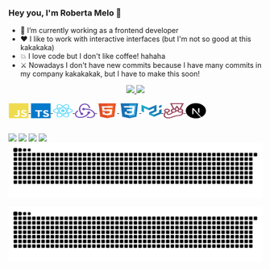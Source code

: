 ### Hey you, I'm Roberta Melo 👋

- 🔭 I’m currently working as a frontend developer
- ❤  I like to work with interactive interfaces (but I'm not so good at this kakakaka)
- 💥 I love code but I don't like coffee! hahaha
- ⚔ Nowadays I don't have new commits because I have many commits in my company kakakakak, but I have to make this soon!

<div align="center">
  <a href="https://github.com/RobertaMelo">
  <img height="180em" src="https://github-readme-stats.vercel.app/api?username=RobertaMelo&show_icons=true&theme=dracula&include_all_commits=true&count_private=true"/>
  <img height="180em" src="https://github-readme-stats.vercel.app/api/top-langs/?username=RobertaMelo&layout=compact&langs_count=7&theme=dracula"/>
</div>
<div style="display: inline_block"><br>
  <img align="center" alt="Roberta-Js" height="30" width="40" src="https://raw.githubusercontent.com/devicons/devicon/master/icons/javascript/javascript-plain.svg">
  <img align="center" alt="Roberta-Ts" height="30" width="40" src="https://raw.githubusercontent.com/devicons/devicon/master/icons/typescript/typescript-plain.svg">
  <img align="center" alt="Roberta-React" height="30" width="40" src="https://raw.githubusercontent.com/devicons/devicon/master/icons/react/react-original.svg">
   <img align="center" alt="Roberta-Redux" height="30" width="40" src="https://raw.githubusercontent.com/devicons/devicon/master/icons/redux/redux-original.svg">
  <img align="center" alt="Roberta-HTML" height="30" width="40" src="https://raw.githubusercontent.com/devicons/devicon/master/icons/html5/html5-original.svg">
  <img align="center" alt="Roberta-CSS" height="30" width="40" src="https://raw.githubusercontent.com/devicons/devicon/master/icons/css3/css3-original.svg">
  <img align="center" alt="Roberta-materialui" height="30" width="40" src="https://raw.githubusercontent.com/devicons/devicon/master/icons/materialui/materialui-original.svg">
  <img align="center" alt="Roberta-Jest" height="30" width="40" src="https://raw.githubusercontent.com/devicons/devicon/master/icons/jest/jest-plain.svg">
  <img align="center" alt="Roberta-Next" height="30" width="40" src="https://raw.githubusercontent.com/devicons/devicon/master/icons/nextjs/nextjs-original.svg">
  
  ##
 
<div> 
  <a href="https://instagram.com/roberta.guassu" target="_blank"><img src="https://img.shields.io/badge/-Instagram-%23E4405F?style=for-the-badge&logo=instagram&logoColor=white" target="_blank"></a>
 	<a href="https://www.twitch.tv/showdabeta" target="_blank"><img src="https://img.shields.io/badge/Twitch-9146FF?style=for-the-badge&logo=twitch&logoColor=white" target="_blank"></a>
  <a href = "mailto:robertameelo91@gmail.com"><img src="https://img.shields.io/badge/-Gmail-%23333?style=for-the-badge&logo=gmail&logoColor=white" target="_blank"></a>
  <a href="https://www.linkedin.com/in/robertamelo91" target="_blank"><img src="https://img.shields.io/badge/-LinkedIn-%230077B5?style=for-the-badge&logo=linkedin&logoColor=white" target="_blank"></a> 
   <a href="https://stackoverflow.com/users/edit/10420071" target="_blank"><img src="https://github.com/henriquelbsouza/henriquelbsouza/blob/output/github-contribution-grid-snake.svg" target="_blank"></a> 
  
  ![Snake animation](https://github.com/RobertaMelo/robertamelo/blob/output/github-contribution-grid-snake.svg)
 
</div>
